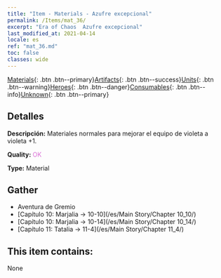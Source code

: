 ```yaml
---
title: "Item - Materials - Azufre excepcional"
permalink: /Items/mat_36/
excerpt: "Era of Chaos  Azufre excepcional"
last_modified_at: 2021-04-14
locale: es
ref: "mat_36.md"
toc: false
classes: wide
---
```

 [Materials](/es/Items/){: .btn .btn--primary}[Artifacts](/es/Items/Artifacts/){: .btn .btn--success}[Units](/es/Items/Units/){: .btn .btn--warning}[Heroes](/es/Items/Heroes/){: .btn .btn--danger}[Consumables](/es/Items/Consumables/){: .btn .btn--info}[Unknown](/es/Items/Unknown/){: .btn .btn--primary}

## Detalles
 **Descripción:** Materiales normales para mejorar el equipo de violeta a violeta +1.

 **Quality:** <span style="color: #DA70D6">OK</span>

 **Type:** Material

## Gather

*    Aventura de Gremio 
*    [Capítulo 10: Marjalia -> 10-10](/es/Main Story/Chapter 10_10/) 
*    [Capítulo 10: Marjalia -> 10-14](/es/Main Story/Chapter 10_14/) 
*    [Capítulo 11: Tatalia -> 11-4](/es/Main Story/Chapter 11_4/) 

## This item contains:

  None

